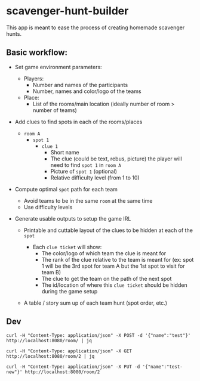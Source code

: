 # scavenger-hunt-builder

This app is meant to ease the process of creating homemade scavenger hunts.

## Basic workflow:
- Set game environment parameters: 
    - Players:
        - Number and names of the participants
        - Number, names and color/logo of the teams
    - Place:
        - List of the rooms/main location (ideally number of room > number of teams)

- Add clues to find spots in each of the rooms/places
    - `room A`
        - `spot 1`
            - `clue 1` 
                - Short name
                - The clue (could be text, rebus, picture) the player will need to find `spot 1` in `room A`
                - Picture of `spot 1` (optional)
                - Relative difficulty level (from 1 to 10)

- Compute optimal `spot` path for each team
    - Avoid teams to be in the same `room` at the same time
    - Use difficulty levels

- Generate usable outputs to setup the game IRL
    - Printable and cuttable layout of the clues to be hidden at each of the `spot`
        - Each `clue ticket` will show:
            - The color/logo of which team the clue is meant for
            - The rank of the clue relative to the team is meant for (ex: spot 1 will be the 3rd spot for team A but the 1st spot to visit for team B)
            - The clue to get the team on the path of the next spot
            - The id/location of where this `clue ticket` should be hidden during the game setup

    - A table / story sum up of each team hunt (spot order, etc.) 


## Dev 
`curl -H "Content-Type: application/json" -X POST -d '{"name":"test"}' http://localhost:8080/room/ | jq`

`curl -H "Content-Type: application/json" -X GET http://localhost:8080/room/2 | jq`

`curl -H "Content-Type: application/json" -X PUT -d '{"name":"test-new"}' http://localhost:8080/room/2`

